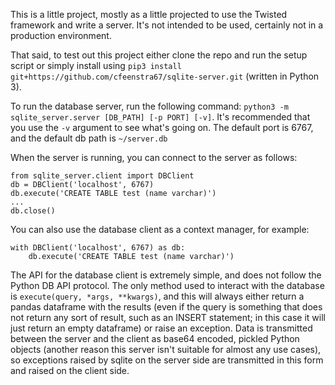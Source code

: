 This is a little project, mostly as a little projected to use the Twisted framework and write a server. It's not intended to be used, certainly not in a production environment.

That said, to test out this project either clone the repo and run the setup script or simply install using `pip3 install git+https://github.com/cfeenstra67/sqlite-server.git` (written in Python 3).

To run the database server, run the following command: `python3 -m sqlite_server.server [DB_PATH] [-p PORT] [-v]`. It's recommended that you use the `-v` argument to see what's going on. The default port is 6767, and the default db path is `~/server.db`

When the server is running, you can connect to the server as follows:
```
from sqlite_server.client import DBClient
db = DBClient('localhost', 6767)
db.execute('CREATE TABLE test (name varchar)')
...
db.close()
```

You can also use the database client as a context manager, for example:
```
with DBClient('localhost', 6767) as db:
	db.execute('CREATE TABLE test (name varchar)')
```
The API for the database client is extremely simple, and does not follow the Python DB API protocol. The only method used to interact with the database is `execute(query, *args, **kwargs)`, and this will always either return a pandas dataframe with the results (even if the query is something that does not return any sort of result, such as an INSERT statement; in this case it will just return an empty dataframe) or raise an exception. Data is transmitted between the server and the client as base64 encoded, pickled Python objects (another reason this server isn't suitable for almost any use cases), so exceptions raised by sqlite on the server side are transmitted in this form and raised on the client side.